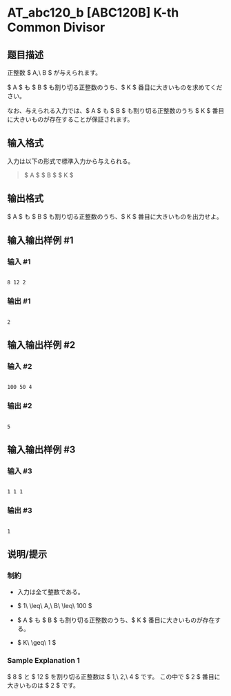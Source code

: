 # AT_abc120_b [ABC120B] K-th Common Divisor

## 题目描述

[problemUrl]: https://atcoder.jp/contests/abc120/tasks/abc120_b

正整数 $ A,\ B $ が与えられます。

$ A $ も $ B $ も割り切る正整数のうち、$ K $ 番目に大きいものを求めてください。

なお、与えられる入力では、$ A $ も $ B $ も割り切る正整数のうち $ K $ 番目に大きいものが存在することが保証されます。

## 输入格式

入力は以下の形式で標準入力から与えられる。

> $ A $ $ B $ $ K $

## 输出格式

$ A $ も $ B $ も割り切る正整数のうち、$ K $ 番目に大きいものを出力せよ。

## 输入输出样例 #1

### 输入 #1

```
8 12 2
```

### 输出 #1

```
2
```

## 输入输出样例 #2

### 输入 #2

```
100 50 4
```

### 输出 #2

```
5
```

## 输入输出样例 #3

### 输入 #3

```
1 1 1
```

### 输出 #3

```
1
```

## 说明/提示

### 制約

- 入力は全て整数である。
- $ 1\ \leq\ A,\ B\ \leq\ 100 $
- $ A $ も $ B $ も割り切る正整数のうち、$ K $ 番目に大きいものが存在する。
- $ K\ \geq\ 1 $

### Sample Explanation 1

$ 8 $ と $ 12 $ を割り切る正整数は $ 1,\ 2,\ 4 $ です。 この中で $ 2 $ 番目に大きいものは $ 2 $ です。